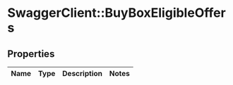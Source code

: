 # SwaggerClient::BuyBoxEligibleOffers

## Properties
Name | Type | Description | Notes
------------ | ------------- | ------------- | -------------


